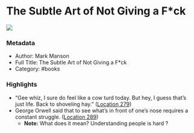 # The Subtle Art of Not Giving a F\*ck

![](https://images-na.ssl-images-amazon.com/images/I/51mN3bY0JjL._SL200_.jpg)

### Metadata

- Author: Mark Manson
- Full Title: The Subtle Art of Not Giving a F\*ck
- Category: #books

### Highlights

- “Gee whiz, I sure do feel like a cow turd today. But hey, I guess that’s just life. Back to shoveling hay.” ([Location 279](https://readwise.io/to_kindle?action=open&asin=B019MMUA8S&location=279))
- George Orwell said that to see what’s in front of one’s nose requires a constant struggle. ([Location 289](https://readwise.io/to_kindle?action=open&asin=B019MMUA8S&location=289))
  - **Note:** What does it mean? Understanding people is hard ?

